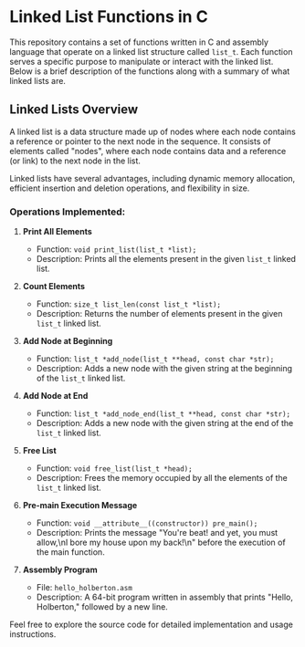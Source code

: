 # Linked List Functions in C

This repository contains a set of functions written in C and assembly language that operate on a linked list structure called `list_t`. Each function serves a specific purpose to manipulate or interact with the linked list. Below is a brief description of the functions along with a summary of what linked lists are.

## Linked Lists Overview

A linked list is a data structure made up of nodes where each node contains a reference or pointer to the next node in the sequence. It consists of elements called "nodes", where each node contains data and a reference (or link) to the next node in the list.

Linked lists have several advantages, including dynamic memory allocation, efficient insertion and deletion operations, and flexibility in size.

### Operations Implemented:

1. **Print All Elements**
   - Function: `void print_list(list_t *list);`
   - Description: Prints all the elements present in the given `list_t` linked list.

2. **Count Elements**
   - Function: `size_t list_len(const list_t *list);`
   - Description: Returns the number of elements present in the given `list_t` linked list.

3. **Add Node at Beginning**
   - Function: `list_t *add_node(list_t **head, const char *str);`
   - Description: Adds a new node with the given string at the beginning of the `list_t` linked list.

4. **Add Node at End**
   - Function: `list_t *add_node_end(list_t **head, const char *str);`
   - Description: Adds a new node with the given string at the end of the `list_t` linked list.

5. **Free List**
   - Function: `void free_list(list_t *head);`
   - Description: Frees the memory occupied by all the elements of the `list_t` linked list.

6. **Pre-main Execution Message**
   - Function: `void __attribute__((constructor)) pre_main();`
   - Description: Prints the message "You're beat! and yet, you must allow,\nI bore my house upon my back!\n" before the execution of the main function.

7. **Assembly Program**
   - File: `hello_holberton.asm`
   - Description: A 64-bit program written in assembly that prints "Hello, Holberton," followed by a new line.

Feel free to explore the source code for detailed implementation and usage instructions.
